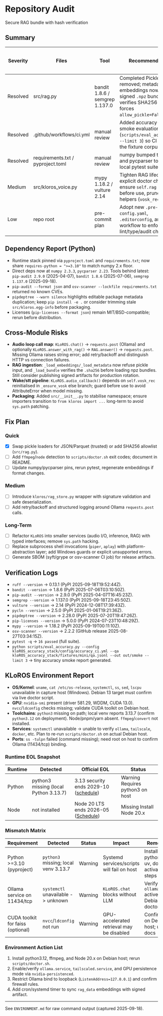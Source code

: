 # Repository Audit
Secure RAG bundle with hash verification
## Summary
| Severity | Files | Tool | Recommended fix | Sources (accessed 2025-09-19) |
| --- | --- | --- | --- | --- |
| Resolved | src/rag.py | bandit 1.8.6 / semgrep 1.137.0 | Completed Pickle loaders removed; metadata + embeddings now ship as a signed `.npz` bundle, loader verifies SHA256 and forces `allow_pickle=False`. | [numpy.load allow_pickle](https://numpy.org/doc/stable/reference/generated/numpy.load.html), [Bandit B301/B403](https://bandit.readthedocs.io/en/1.8.6/blacklists/), [Semgrep rule](https://semgrep.dev/r/python.lang.security.deserialization.pickle.avoid-pickle) |
| Resolved | .github/workflows/ci.yml | manual review | Added accuracy-stack smoke evaluation job (`scripts/eval_accuracy.py --limit 3`) so CI exercises the fixture corpus. | Accuracy smoke job run (local 2025-09-19) |
| Resolved | requirements.txt / pyproject.toml | manual review | numpy bumped to 2.3.3 and pycparser to 2.23; local pytest suite green. | Dep upgrade (local 2025-09-19) |
| Medium | src/kloros_voice.py | mypy 1.18.2 / vulture 2.14 | Tighten RAG lifecycle: add explicit doctor check, ensure `self.rag` loaded before use, prune unused helpers (`vosk_rec` slots). | Internal analysis; mypy+vulture runs (2025-09-19) |
| Low | repo root | pre-commit plan | Adopt new `.pre-commit-config.yaml`, `.editorconfig`, and CI workflow to enforce lint/type/audit checks. | [pre-commit docs](https://pre-commit.com/), [GitHub Actions workflow syntax](https://docs.github.com/actions) |

## Dependency Report (Python)
- Runtime stack pinned via `pyproject.toml` and `requirements.txt`; now share `requires-python = ">=3.10"` to match numpy 2.x floor.
- Direct deps now at `numpy 2.3.3`, `pycparser 2.23`. Tools behind latest: `pip-audit 2.9.0` (2025-04-07), `bandit 1.8.6` (2025-07-06), `semgrep 1.137.0` (2025-09-18).
- `pip-audit --format json` and `osv-scanner --lockfile requirements.txt` returned no known CVEs.
- `pipdeptree --warn silence` highlights editable package metadata duplication; keep `pip install -e .` or consider trimming stale `src/kloros.egg-info` before packaging.
- Licenses (`pip-licenses --format json`) remain MIT/BSD-compatible; rerun before distribution.

## Cross-Module Risks
- **Audio loop call map**: `KLoROS.chat()` -> `requests.post` (Ollama) and optionally `KLoROS.answer_with_rag()` -> `RAG.answer()` -> `requests.post`. Missing Ollama raises string error; add retry/backoff and distinguish HTTP vs connection failures.
- **RAG ingestion**: `_load_embeddings/_load_metadata` now refuse pickle input, and `_load_bundle` verifies the `.sha256` before loading npz bundles. Still consider publishing signed artifacts for production rotation.
- **Wake/stt pipeline**: `KLoROS.audio_callback()` depends on `self.vosk_rec` reinitialised in `_ensure_vosk` else branch; guard before use to avoid AttributeError when model missing.
- **Packaging**: Added `src/__init__.py` to stabilise namespace; ensure importers transition to `from kloros import ...` long-term to avoid `sys.path` patching.

## Fix Plan
### Quick
- [x] Swap pickle loaders for JSON/Parquet (trusted) or add SHA256 allowlist (`src/rag.py`).
- [ ] Add `ffmpeg`/`node` detection to `scripts/doctor.sh` exit codes; document in README.
- [ ] Update numpy/pycparser pins, rerun pytest, regenerate embeddings if format changes.

### Medium
- [ ] Introduce `kloros/rag_store.py` wrapper with signature validation and safe deserialization.
- [ ] Add retry/backoff and structured logging around Ollama `requests.post` calls.

### Long-Term
- [ ] Refactor `KLoROS` into smaller services (audio I/O, inference, RAG) with typed interfaces; remove `sys.path` hacking.
- [ ] Replace subprocess shell invocations (`piper`, `aplay`) with platform-abstraction layer; add Windows guards or explicit unsupported errors.
- [ ] Generate SBOM (syft/grype or osv-scanner CI job) for release artifacts.

## Verification Logs
- `ruff --version` -> 0.13.1 (PyPI 2025-09-18T19:52:44Z).
- `bandit --version` -> 1.8.6 (PyPI 2025-07-06T03:10:50Z).
- `pip-audit --version` -> 2.9.0 (PyPI 2025-04-07T16:45:23Z).
- `semgrep --version` -> 1.137.0 (PyPI 2025-09-18T23:45:50Z).
- `vulture --version` -> 2.14 (PyPI 2024-12-08T17:39:43Z).
- `pycln --version` -> 2.5.0 (PyPI 2025-01-06T19:21:36Z).
- `pipdeptree --version` -> 2.28.0 (PyPI 2025-07-20T19:47:26Z).
- `pip-licenses --version` -> 5.0.0 (PyPI 2024-07-23T10:48:29Z).
- `mypy --version` -> 1.18.2 (PyPI 2025-09-19T00:11:10Z).
- `osv-scanner --version` -> 2.2.2 (GitHub release 2025-08-27T03:34:15Z).
- `pytest -q` -> `16 passed` (full suite).
- `python scripts/eval_accuracy.py --config kloROS_accuracy_stack/config/accuracy_ci.yml --qa kloROS_accuracy_stack/fixtures/mini/qa.jsonl --out out/smoke --limit 3` -> tiny accuracy smoke report generated.

## KLoROS Environment Report
- **OS/Kernel**: `uname`, `cat /etc/os-release`, `systemctl`, `ss`, `sed`, `lscpu` unavailable in capture host (Windows). Debian 13 target must confirm via live doctor script.
- **GPU**: `nvidia-smi` present (driver 581.29, WDDM, CUDA 13.0). `nvcc`/`ldconfig` checks missing; validate CUDA toolkit on Debian host.
- **Toolchains**: `python3` missing on path; local venv reports 3.13.7 (confirm `python3.12` on deployment). Node/pnpm/yarn absent. `ffmpeg`/`convert` not installed.
- **Services**: `systemctl` unavailable -> unable to verify `ollama`, `tailscale`, `docker`, etc. Plan to re-run `scripts/doctor.sh` on actual Debian host.
- **Ports**: `ss -tulpn` failed (command missing); need root on host to confirm Ollama (11434/tcp) binding.

### Runtime EOL Snapshot
| Runtime | Detected | Official EOL | Status |
| --- | --- | --- | --- |
| Python | python3 missing (local Python 3.13.7) | 3.13 security ends 2029-10 ([schedule](https://devguide.python.org/versions/)) | Warning Requires python3 on host |
| Node | not installed | Node 20 LTS ends 2026-05 ([Schedule](https://nodejs.org/en/about/previous-releases)) | Missing Install Node 20.x |

### Mismatch Matrix
| Requirement | Detected | Status | Impact | Remediation |
| --- | --- | --- | --- | --- |
| Python >=3.10 (pyproject) | `python3` missing; local venv 3.13.7 | Warning | Systemd services/scripts will fail on host | Install python3.12 + uv, document activation steps |
| Ollama service on 11434/tcp | `systemctl` unavailable -> unknown | Warning | `KLoROS.chat` blocks without LLM | Verify `ollama.service` active on Debian; add doctor check |
| CUDA toolkit for faiss (optional) | `nvcc`/`ldconfig` not run | Warning | GPU-accelerated retrieval may be disabled | Confirm toolkit on Debian host; update docs |

### Environment Action List
1. Install python3.12, ffmpeg, and Node 20.x on Debian host; rerun `scripts/doctor.sh`.
2. Enable/verify `ollama.service`, `tailscaled.service`, and GPU persistence mode via `nvidia-persistenced`.
3. Restrict Ollama bind to loopback (`ListenAddress=127.0.0.1`) and confirm firewall rules.
4. Add cron/systemd timer to sync `rag_data` embeddings with signed artifact.

---

See `ENVIRONMENT.md` for raw command output (captured 2025-09-18).
